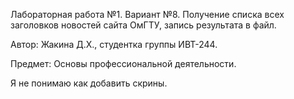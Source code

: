 Лабораторная работа №1. Вариант №8. 
Получение списка всех заголовков новостей сайта ОмГТУ, запись результата в файл.


Автор: Жакина Д.Х., студентка группы ИВТ-244.



Предмет: Основы профессиональной деятельности.



Я не понимаю как добавить скрины.
